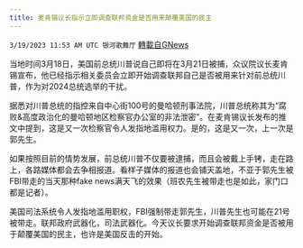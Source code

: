 ```yaml
---
title: 麦肯锡议长指示立即调查联邦资金是否用来颠覆美国的民主
---
```

`3/19/2023 11:53 AM UTC 银河歌舞厅` [轉載自GNews](https://gnews.org/articles/1027164)

当地时间3月18日，美国前总统川普说自己即将在3月21日被捕，众议院议长麦肯锡宣布，他已经指示相关委员会立即开始调查联邦自己是否被用来针对前总统川普，作为对2024总统选举的干扰。

据悉对川普总统的指控来自中心街100号的曼哈顿刑事法院，川普总统称其为“腐败&高度政治化的曼哈顿地区检察官办公室的非法泄密”。在麦肯锡议长发布的推文中提到，这是又一次检察官令人发指地滥用权力。是的，这是又一次，上一次是郭先生。

如果按照目前的情势发展，前总统川普不仅要被逮捕，而且会被戴上手铐，走在路上，各路媒体都会去争相报道。看样子媒体的报道也会铺天盖地，不亚于郭先生被FBI带走的当天那种fake news满天飞的效果（班农先生被带走也是如此，家门口都是记者）。

美国司法系统令人发指地滥用职权，FBI强制带走郭先生，川普先生也可能在21号被带走。联邦政府武器化，司法武器化。今天议长要求开始调查联邦资金是否被用于颠覆美国的民主，也许是美国反击的开始。
